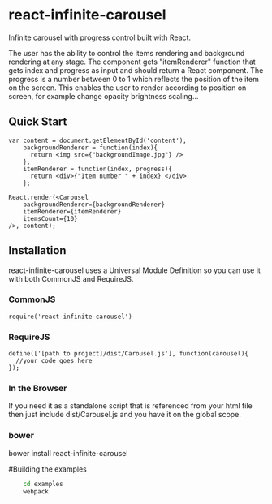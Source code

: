 # react-infinite-carousel
Infinite carousel with progress control built with React.

The user has the ability to control the items rendering and background rendering at any stage.
The component gets "itemRenderer" function that gets index and progress as input and should return a React component.
The progress is a number between 0 to 1 which reflects the position of the item on the screen.
This enables the user to render according to position on screen, for example change opacity brightness scaling...

## Quick Start
```
var content = document.getElementById('content'),
    backgroundRenderer = function(index){
      return <img src={"backgroundImage.jpg"} />
    },
    itemRenderer = function(index, progress){
      return <div>{"Item number " + index} </div>
    };
    
React.render(<Carousel
    backgroundRenderer={backgroundRenderer}
    itemRenderer={itemRenderer}
    itemsCount={10}
/>, content);

```
## Installation
react-infinite-carousel uses a Universal Module Definition so you can use it with both CommonJS and RequireJS.

### CommonJS
```
require('react-infinite-carousel')
```

### RequireJS
```
define(['[path to project]/dist/Carousel.js'], function(carousel){
  //your code goes here
});
```

### In the Browser
If you need it as a standalone script that is referenced from your html file then just include dist/Carousel.js and you have it on the global scope. 

### bower
bower install react-infinite-carousel

#Building the examples
```bash
    cd examples
    webpack
```
